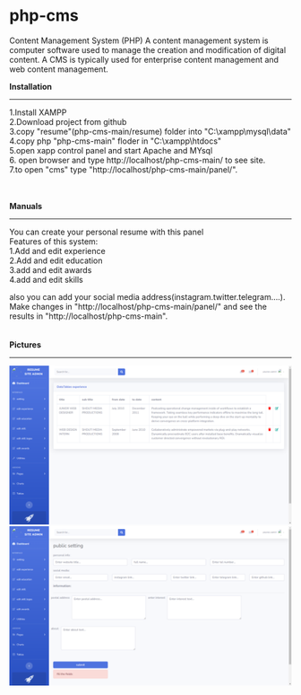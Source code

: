 # php-cms
Content Management System (PHP)
A content management system is computer software used to manage the creation and modification of digital content. A CMS is typically used for enterprise content management and web content management.

<b>Installation</b>
  <hr>
  1.Install XAMPP<br>
  2.Download project from github<br>
  3.copy "resume"(php-cms-main/resume) folder into "C:\xampp\mysql\data"<br>
  4.copy php "php-cms-main" floder in "C:\xampp\htdocs"<br>
  5.open xapp control panel and start Apache and MYsql<br>
  6. open browser and type http://localhost/php-cms-main/ to see site.<br>
  7.to open "cms" type "http://localhost/php-cms-main/panel/". <br>
  <br><br>

<b>Manuals</b>
<hr>
You can create your personal resume with this panel<br>
Features of this system:<br>
1.Add and edit experience<br>
2.Add and edit education<br>
3.add and edit awards<br>
4.add and edit skills<br>

also you can add your social media address(instagram.twitter.telegram....). <br>
Make changes in "http://localhost/php-cms-main/panel/" and see the results in "http://localhost/php-cms-main".<br>
<br>
<br>
<b>Pictures</b>
<hr>
<img src="./pic/pic1.png">
<br>
<img src="./pic/pic2.png">
